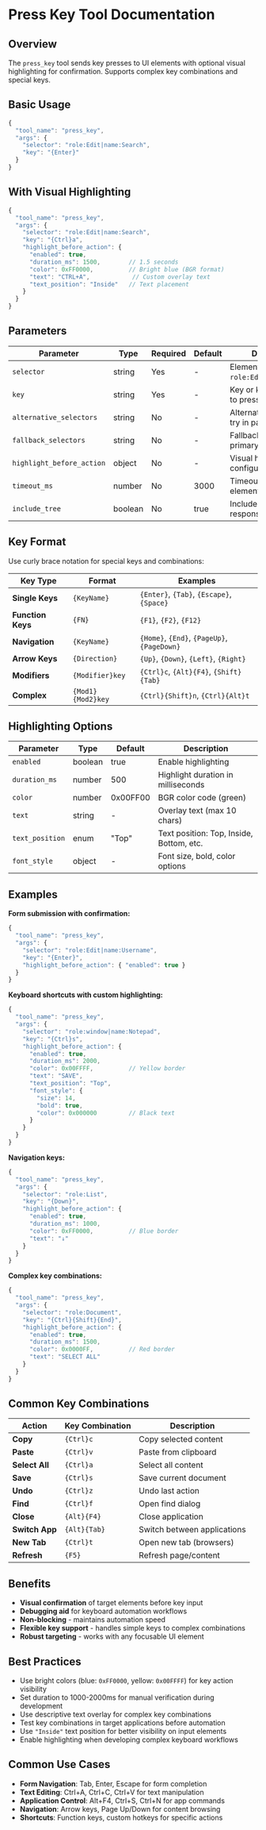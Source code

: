 # Press Key Tool Documentation

## Overview

The `press_key` tool sends key presses to UI elements with optional visual highlighting for confirmation. Supports complex key combinations and special keys.

## Basic Usage

```javascript
{
  "tool_name": "press_key",
  "args": {
    "selector": "role:Edit|name:Search",
    "key": "{Enter}"
  }
}
```

## With Visual Highlighting

```javascript
{
  "tool_name": "press_key",
  "args": {
    "selector": "role:Edit|name:Search",
    "key": "{Ctrl}a",
    "highlight_before_action": {
      "enabled": true,
      "duration_ms": 1500,        // 1.5 seconds
      "color": 0xFF0000,          // Bright blue (BGR format)
      "text": "CTRL+A",            // Custom overlay text
      "text_position": "Inside"   // Text placement
    }
  }
}
```

## Parameters

| Parameter                 | Type    | Required | Default | Description                                       |
| ------------------------- | ------- | -------- | ------- | ------------------------------------------------- |
| `selector`                | string  | Yes      | -       | Element selector (e.g., `role:Edit\|name:Search`) |
| `key`                     | string  | Yes      | -       | Key or key combination to press                   |
| `alternative_selectors`   | string  | No       | -       | Alternative selectors to try in parallel          |
| `fallback_selectors`      | string  | No       | -       | Fallback selectors if primary fails               |
| `highlight_before_action` | object  | No       | -       | Visual highlighting configuration                 |
| `timeout_ms`              | number  | No       | 3000    | Timeout for finding element                       |
| `include_tree`            | boolean | No       | true    | Include UI tree in response                       |

## Key Format

Use curly brace notation for special keys and combinations:

| Key Type          | Format            | Examples                                    |
| ----------------- | ----------------- | ------------------------------------------- |
| **Single Keys**   | `{KeyName}`       | `{Enter}`, `{Tab}`, `{Escape}`, `{Space}`   |
| **Function Keys** | `{FN}`            | `{F1}`, `{F2}`, `{F12}`                     |
| **Navigation**    | `{KeyName}`       | `{Home}`, `{End}`, `{PageUp}`, `{PageDown}` |
| **Arrow Keys**    | `{Direction}`     | `{Up}`, `{Down}`, `{Left}`, `{Right}`       |
| **Modifiers**     | `{Modifier}key`   | `{Ctrl}c`, `{Alt}{F4}`, `{Shift}{Tab}`      |
| **Complex**       | `{Mod1}{Mod2}key` | `{Ctrl}{Shift}n`, `{Ctrl}{Alt}t`            |

## Highlighting Options

| Parameter       | Type    | Default  | Description                              |
| --------------- | ------- | -------- | ---------------------------------------- |
| `enabled`       | boolean | true     | Enable highlighting                      |
| `duration_ms`   | number  | 500      | Highlight duration in milliseconds       |
| `color`         | number  | 0x00FF00 | BGR color code (green)                   |
| `text`          | string  | -        | Overlay text (max 10 chars)              |
| `text_position` | enum    | "Top"    | Text position: Top, Inside, Bottom, etc. |
| `font_style`    | object  | -        | Font size, bold, color options           |

## Examples

**Form submission with confirmation:**

```javascript
{
  "tool_name": "press_key",
  "args": {
    "selector": "role:Edit|name:Username",
    "key": "{Enter}",
    "highlight_before_action": { "enabled": true }
  }
}
```

**Keyboard shortcuts with custom highlighting:**

```javascript
{
  "tool_name": "press_key",
  "args": {
    "selector": "role:window|name:Notepad",
    "key": "{Ctrl}s",
    "highlight_before_action": {
      "enabled": true,
      "duration_ms": 2000,
      "color": 0x00FFFF,          // Yellow border
      "text": "SAVE",
      "text_position": "Top",
      "font_style": {
        "size": 14,
        "bold": true,
        "color": 0x000000         // Black text
      }
    }
  }
}
```

**Navigation keys:**

```javascript
{
  "tool_name": "press_key",
  "args": {
    "selector": "role:List",
    "key": "{Down}",
    "highlight_before_action": {
      "enabled": true,
      "duration_ms": 1000,
      "color": 0xFF0000,          // Blue border
      "text": "↓"
    }
  }
}
```

**Complex key combinations:**

```javascript
{
  "tool_name": "press_key",
  "args": {
    "selector": "role:Document",
    "key": "{Ctrl}{Shift}{End}",
    "highlight_before_action": {
      "enabled": true,
      "duration_ms": 1500,
      "color": 0x0000FF,          // Red border
      "text": "SELECT ALL"
    }
  }
}
```

## Common Key Combinations

| Action         | Key Combination | Description                 |
| -------------- | --------------- | --------------------------- |
| **Copy**       | `{Ctrl}c`       | Copy selected content       |
| **Paste**      | `{Ctrl}v`       | Paste from clipboard        |
| **Select All** | `{Ctrl}a`       | Select all content          |
| **Save**       | `{Ctrl}s`       | Save current document       |
| **Undo**       | `{Ctrl}z`       | Undo last action            |
| **Find**       | `{Ctrl}f`       | Open find dialog            |
| **Close**      | `{Alt}{F4}`     | Close application           |
| **Switch App** | `{Alt}{Tab}`    | Switch between applications |
| **New Tab**    | `{Ctrl}t`       | Open new tab (browsers)     |
| **Refresh**    | `{F5}`          | Refresh page/content        |

## Benefits

- **Visual confirmation** of target elements before key input
- **Debugging aid** for keyboard automation workflows
- **Non-blocking** - maintains automation speed
- **Flexible key support** - handles simple keys to complex combinations
- **Robust targeting** - works with any focusable UI element

## Best Practices

- Use bright colors (blue: `0xFF0000`, yellow: `0x00FFFF`) for key action visibility
- Set duration to 1000-2000ms for manual verification during development
- Use descriptive text overlay for complex key combinations
- Test key combinations in target applications before automation
- Use `"Inside"` text position for better visibility on input elements
- Enable highlighting when developing complex keyboard workflows

## Common Use Cases

- **Form Navigation**: Tab, Enter, Escape for form completion
- **Text Editing**: Ctrl+A, Ctrl+C, Ctrl+V for text manipulation
- **Application Control**: Alt+F4, Ctrl+S, Ctrl+N for app commands
- **Navigation**: Arrow keys, Page Up/Down for content browsing
- **Shortcuts**: Function keys, custom hotkeys for specific actions
